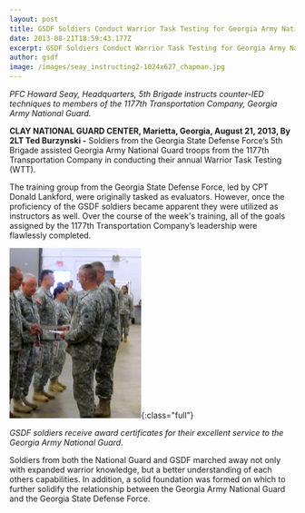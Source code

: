 ```yaml
---
layout: post
title: GSDF Soldiers Conduct Warrior Task Testing for Georgia Army National Guard
date: 2013-08-21T18:59:43.177Z
excerpt: GSDF Soldiers Conduct Warrior Task Testing for Georgia Army National Guard
author: gsdf
image: /images/seay_instructing2-1024x627_chapman.jpg
---
```

*PFC Howard Seay, Headquarters, 5th Brigade instructs counter-IED techniques to members of the 1177th Transportation Company, Georgia Army National Guard.*

**CLAY NATIONAL GUARD CENTER, Marietta, Georgia, August 21, 2013, By 2LT Ted Burzynski -** Soldiers from the Georgia State Defense Force’s 5th Brigade assisted Georgia Army National Guard troops from the 1177th Transportation Company in conducting their annual Warrior Task Testing (WTT).

The training group from the Georgia State Defense Force, led by CPT Donald Lankford, were originally tasked as evaluators. However, once the proficiency of the GSDF soldiers became apparent they were utilized as instructors as well. Over the course of the week's training, all of the goals assigned by the 1177th Transportation Company’s leadership were flawlessly completed.

![GSDF soldiers receive award certificates for their excellent service to the Georgia Army National Guard.](/images/awards1_chapman-232x300.jpg){:class="full"}

*GSDF soldiers receive award certificates for their excellent service to the Georgia Army National Guard.*

Soldiers from both the National Guard and GSDF marched away not only with expanded warrior knowledge, but a better understanding of each others capabilities. In addition, a solid foundation was formed on which to further solidify the relationship between the Georgia Army National Guard and the Georgia State Defense Force.